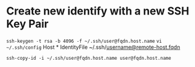 # Create new identify with a new SSH Key Pair

`ssh-keygen -t rsa -b 4096 -f ~/.ssh/user@fqdn.host.name`
`vi ~/.ssh/config`
Host *
    IdentityFile ~/.ssh/username@remote-host.fqdn

`ssh-copy-id -i ~/.ssh/user@fqdn.host.name user@fqdn.host.name`
